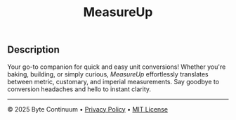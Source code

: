 <header>

<!--
  <<< Author notes: Course header >>>
  Include a 1280×640 image, course title in sentence case, and a concise description in emphasis.
  In your repository settings: enable template repository, add your 1280×640 social image, auto delete head branches.
  Add your open source license, GitHub uses MIT license.
-->

# MeasureUp


</header>


## Description
Your go-to companion for quick and easy unit conversions! Whether you're baking, building, or simply curious, _MeasureUp_ effortlessly translates between metric, customary, and imperial measurements. Say goodbye to conversion headaches and hello to instant clarity.

<footer>

---


&copy; 2025 Byte Continuum &bull; [Privacy Policy](https://github.com/Byte-Continuum/measure-up/blob/my-pages/_posts/2025-04-22-privacy.md) &bull; [MIT License](https://gh.io/mit)

</footer>
